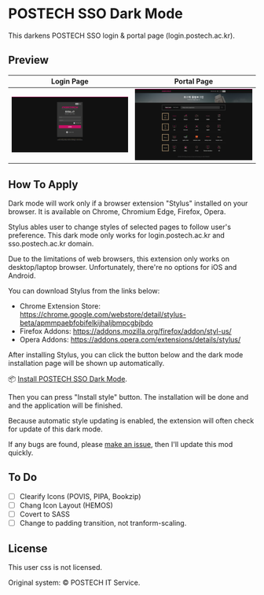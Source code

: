POSTECH SSO Dark Mode
=====================

This darkens POSTECH SSO login & portal page (login.postech.ac.kr).

Preview
-------

| Login Page | Portal Page |
|:----------:|:-----------:|
|![Login Page Preview](./preview/full-width-login.png)|![Portal Page Preview](./preview/full-width-portal.png)|

How To Apply
------------

Dark mode will work only if a browser extension "Stylus" installed on your browser. It is available on Chrome, Chromium Edge, Firefox, Opera.

Stylus ables user to change styles of selected pages to follow user's preference. This dark mode only works for login.postech.ac.kr and sso.postech.ac.kr domain.

Due to the limitations of web browsers, this extension only works on desktop/laptop browser. Unfortunately, there're no options for iOS and Android.

You can download Stylus from the links below:

- Chrome Extension Store: https://chrome.google.com/webstore/detail/stylus-beta/apmmpaebfobifelkijhaljbmpcgbjbdo
- Firefox Addons: https://addons.mozilla.org/firefox/addon/styl-us/
- Opera Addons: https://addons.opera.com/extensions/details/stylus/

After installing Stylus, you can click the button below and the dark mode installation page will be shown up automatically.

📦 [Install POSTECH SSO Dark Mode](https://raw.githubusercontent.com/wldh-g/postech-sso-dark/master/POSTECH-SSO-Dark.user.css).

Then you can press "Install style" button. The installation will be done and and the application will be finished.

Because automatic style updating is enabled, the extension will often check for update of this dark mode.

If any bugs are found, please [make an issue](https://github.com/wldh-g/postech-sso-dark/issues/new), then I'll update this mod quickly.

To Do
-----

- [ ] Clearify Icons (POVIS, PIPA, Bookzip)
- [ ] Chang Icon Layout (HEMOS)
- [ ] Covert to SASS
- [ ] Change to padding transition, not tranform-scaling.

License
-------

This user css is not licensed.

Original system: &copy; POSTECH IT Service.
